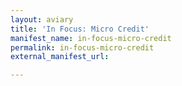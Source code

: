 ```yaml
---
layout: aviary
title: 'In Focus: Micro Credit'
manifest_name: in-focus-micro-credit
permalink: in-focus-micro-credit
external_manifest_url: 

---
```

<!-- Add an essay or interpretive material below this line,
using HTML or markdown.  Do not modify this file above this line -->
